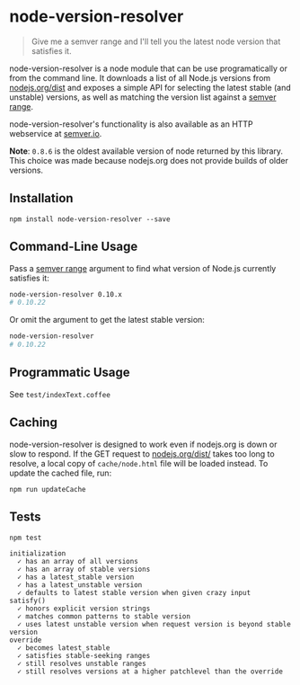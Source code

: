 # node-version-resolver

> Give me a semver range and I'll tell you the latest node version that
> satisfies it.

node-version-resolver is a node module that can be use programatically or from
the command line. It downloads a list of all Node.js versions from
[nodejs.org/dist](http://nodejs.org/dist) and exposes a simple API for
selecting the latest stable (and unstable) versions, as well as matching the
version list against a [semver
range](https://npmjs.org/doc/misc/semver.html#Ranges).

node-version-resolver's functionality is also available as an HTTP webservice
at [semver.io](https://semver.io).

**Note**: `0.8.6` is the oldest available version of node returned by this library.
This choice was made because nodejs.org does not provide builds of older
versions.

## Installation

```
npm install node-version-resolver --save
```

## Command-Line Usage

Pass a [semver range](https://npmjs.org/doc/misc/semver.html#Ranges) argument
to find what version of Node.js currently satisfies it:

```sh
node-version-resolver 0.10.x
# 0.10.22
```

Or omit the argument to get the latest stable version:

```sh
node-version-resolver
# 0.10.22
```

## Programmatic Usage

See `test/indexText.coffee`

## Caching

node-version-resolver is designed to work even if nodejs.org is down or slow
to respond. If the GET request to [nodejs.org/dist/](http://nodejs.org/dist/)
takes too long to resolve, a local copy of `cache/node.html` file will be
loaded instead. To update the cached file, run:

```
npm run updateCache
```

## Tests

```
npm test

initialization
  ✓ has an array of all versions
  ✓ has an array of stable versions
  ✓ has a latest_stable version
  ✓ has a latest_unstable version
  ✓ defaults to latest stable version when given crazy input
satisfy()
  ✓ honors explicit version strings
  ✓ matches common patterns to stable version
  ✓ uses latest unstable version when request version is beyond stable version
override
  ✓ becomes latest_stable
  ✓ satisfies stable-seeking ranges
  ✓ still resolves unstable ranges
  ✓ still resolves versions at a higher patchlevel than the override
```
